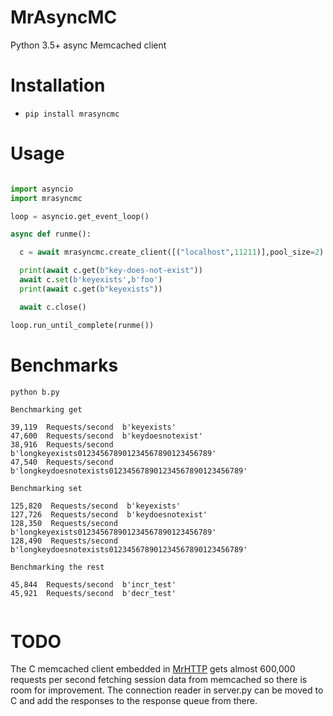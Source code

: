 # MrAsyncMC
Python 3.5+ async Memcached client

# Installation

-  ``pip install mrasyncmc``

# Usage

```python

import asyncio
import mrasyncmc

loop = asyncio.get_event_loop()

async def runme():

  c = await mrasyncmc.create_client([("localhost",11211)],pool_size=2)

  print(await c.get(b"key-does-not-exist"))
  await c.set(b'keyexists',b'foo')
  print(await c.get(b"keyexists"))

  await c.close()

loop.run_until_complete(runme())

```


# Benchmarks

```
python b.py

Benchmarking get

39,119  Requests/second  b'keyexists'
47,600  Requests/second  b'keydoesnotexist'
38,916  Requests/second  b'longkeyexists012345678901234567890123456789'
47,540  Requests/second  b'longkeydoesnotexists012345678901234567890123456789'

Benchmarking set

125,820  Requests/second  b'keyexists'
127,726  Requests/second  b'keydoesnotexist'
128,350  Requests/second  b'longkeyexists012345678901234567890123456789'
128,490  Requests/second  b'longkeydoesnotexists012345678901234567890123456789'

Benchmarking the rest

45,844  Requests/second  b'incr_test'
45,921  Requests/second  b'decr_test'


```

# TODO

The C memcached client embedded in [MrHTTP](https://github.com/MarkReedZ/mrhttp) gets almost 600,000 requests per second fetching session data from memcached so there is room for improvement.  The connection reader in server.py can be moved to C and add the responses to the response queue from there.


